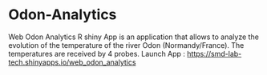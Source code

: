 # Odon-Analytics

Web Odon Analytics R shiny App is an application that allows to analyze the evolution of the temperature of the river Odon (Normandy/France).
The temperatures are received by 4 probes.
Launch App : https://smd-lab-tech.shinyapps.io/web_odon_analytics
